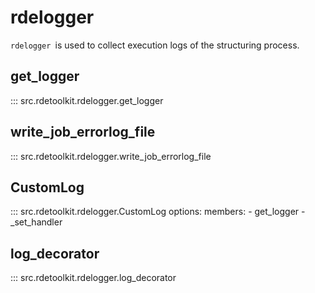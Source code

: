 # rdelogger

`rdelogger `is used to collect execution logs of the structuring process.

## get_logger

::: src.rdetoolkit.rdelogger.get_logger

## write_job_errorlog_file

::: src.rdetoolkit.rdelogger.write_job_errorlog_file

## CustomLog

::: src.rdetoolkit.rdelogger.CustomLog
    options:
        members:
            - get_logger
            - _set_handler

## log_decorator

::: src.rdetoolkit.rdelogger.log_decorator
